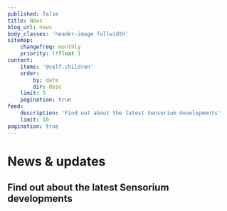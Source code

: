 ```yaml
---
published: false
title: News
blog_url: news
body_classes: 'header-image fullwidth'
sitemap:
    changefreq: monthly
    priority: !!float 1
content:
    items: '@self.children'
    order:
        by: date
        dir: desc
    limit: 5
    pagination: true
feed:
    description: 'Find out about the latest Sensorium developments'
    limit: 10
pagination: true
---
```


# News & updates
## Find out about the latest Sensorium developments
